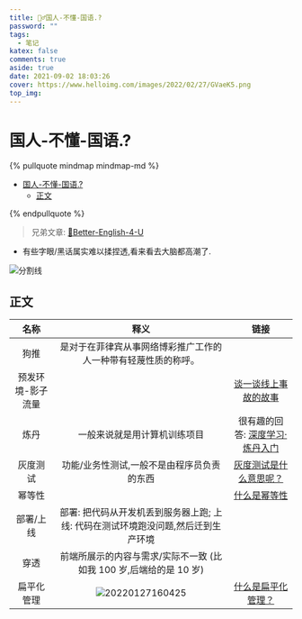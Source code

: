 ```yaml
---
title: 🤷‍♂️国人-不懂-国语.?
password: ""
tags:
  - 笔记
katex: false
comments: true
aside: true
date: 2021-09-02 18:03:26
cover: https://www.helloimg.com/images/2022/02/27/GVaeK5.png
top_img:
---
```


# 国人-不懂-国语.?

<!--
 * @?: *********************************************************************
 * @Author: Weidows
 * @LastEditors: Weidows
 * @LastEditTime: 2022-04-20 23:46:53
 * @FilePath: \Blog-private\source\_posts\others\Better-Chinese.md
 * @Description:
 * @!: *********************************************************************
-->

{% pullquote mindmap mindmap-md %}

- [国人-不懂-国语.?](#国人-不懂-国语)
  - [正文](#正文)

{% endpullquote %}

> 兄弟文章: [🧀Better-English-4-U](../Better-English)

- 有些字眼/黑话属实难以揉捏透,看来看去大脑都高潮了.

<a>![分割线](https://fastly.jsdelivr.net/gh/Weidows/Images/img/divider.png)</a>

## 正文

|       名称        |                                           释义                                           |                                                                链接                                                                |
| :---------------: | :--------------------------------------------------------------------------------------: | :--------------------------------------------------------------------------------------------------------------------------------: |
|       狗推        |              是对于在菲律宾从事网络博彩推广工作的人一种带有轻蔑性质的称呼。              |
| 预发环境-影子流量 |                                                                                          |                                [谈一谈线上事故的故事](https://segmentfault.com/a/1190000039805146)                                 |
|       炼丹        |                               一般来说就是用计算机训练项目                               | 很有趣的回答: [深度学习·炼丹入门](https://zhuanlan.zhihu.com/p/23781756?utm_source=qq&utm_medium=social&utm_oi=807874781918658560) |
|     灰度测试      |                        功能/业务性测试,一般不是由程序员负责的东西                        |                                  [灰度测试是什么意思呢？](https://zhuanlan.zhihu.com/p/124912164)                                  |
|      幂等性       |                                                                                          |                             [什么是幂等性](https://blog.csdn.net/miachen520/article/details/91039661)                              |
|     部署/上线     |    部署: 把代码从开发机丢到服务器上跑; 上线: 代码在测试环境跑没问题,然后迁到生产环境     |
|       穿透        |            前端所展示的内容与需求/实际不一致 (比如我 100 岁,后端给的是 10 岁)            |
|    扁平化管理     | <img src="https://www.helloimg.com/images/2022/02/27/GVSEnc.png" alt="20220127160425" /> |                                   [什么是扁平化管理？](https://www.zhihu.com/question/37902193)                                    |
